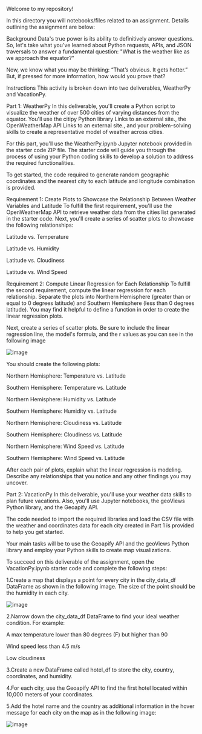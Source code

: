 Welcome to my repository!

In this directory you will notebooks/files related to an assignment.
Details outlining the assignment are below:

Background
Data's true power is its ability to definitively answer questions. So, let's take what you've learned about Python requests, APIs, and JSON traversals to answer a fundamental question: "What is the weather like as we approach the equator?"

Now, we know what you may be thinking: “That’s obvious. It gets hotter.” But, if pressed for more information, how would you prove that?

Instructions
This activity is broken down into two deliverables, WeatherPy and VacationPy.

Part 1: WeatherPy
In this deliverable, you'll create a Python script to visualize the weather of over 500 cities of varying distances from the equator. You'll use the citipy Python library Links to an external site., the OpenWeatherMap API Links to an external site., and your problem-solving skills to create a representative model of weather across cities.

For this part, you'll use the WeatherPy.ipynb Jupyter notebook provided in the starter code ZIP file. The starter code will guide you through the process of using your Python coding skills to develop a solution to address the required functionalities.

To get started, the code required to generate random geographic coordinates and the nearest city to each latitude and longitude combination is provided.

Requirement 1: Create Plots to Showcase the Relationship Between Weather Variables and Latitude
To fulfill the first requirement, you'll use the OpenWeatherMap API to retrieve weather data from the cities list generated in the starter code. Next, you'll create a series of scatter plots to showcase the following relationships:

  Latitude vs. Temperature

  Latitude vs. Humidity

  Latitude vs. Cloudiness

  Latitude vs. Wind Speed

Requirement 2: Compute Linear Regression for Each Relationship
To fulfill the second requirement, compute the linear regression for each relationship. Separate the plots into Northern Hemisphere (greater than or equal to 0 degrees latitude) and Southern Hemisphere (less than 0 degrees latitude). You may find it helpful to define a function in order to create the linear regression plots.

Next, create a series of scatter plots. Be sure to include the linear regression line, the model's formula, and the r values as you can see in the following image

![image](https://user-images.githubusercontent.com/111778231/202724491-a7223975-a915-4bb2-8582-7d3e11a082b6.png)

You should create the following plots:

  Northern Hemisphere: Temperature vs. Latitude

  Southern Hemisphere: Temperature vs. Latitude

  Northern Hemisphere: Humidity vs. Latitude

  Southern Hemisphere: Humidity vs. Latitude

  Northern Hemisphere: Cloudiness vs. Latitude

  Southern Hemisphere: Cloudiness vs. Latitude

  Northern Hemisphere: Wind Speed vs. Latitude

  Southern Hemisphere: Wind Speed vs. Latitude

After each pair of plots, explain what the linear regression is modeling. Describe any relationships that you notice and any other findings you may uncover.

Part 2: VacationPy
In this deliverable, you'll use your weather data skills to plan future vacations. Also, you'll use Jupyter notebooks, the geoViews Python library, and the Geoapify API.

The code needed to import the required libraries and load the CSV file with the weather and coordinates data for each city created in Part 1 is provided to help you get started.

Your main tasks will be to use the Geoapify API and the geoViews Python library and employ your Python skills to create map visualizations.

To succeed on this deliverable of the assignment, open the VacationPy.ipynb starter code and complete the following steps:

  1.Create a map that displays a point for every city in the city_data_df DataFrame as shown in the following image. The size of the point should be the humidity in each city.
  
 ![image](https://user-images.githubusercontent.com/111778231/202724805-3a3c3768-f59b-4b83-a3aa-7c34c993d70a.png)

  2.Narrow down the city_data_df DataFrame to find your ideal weather condition. For example:

A max temperature lower than 80 degrees (F) but higher than 90

Wind speed less than 4.5 m/s

Low cloudiness

  3.Create a new DataFrame called hotel_df to store the city, country, coordinates, and humidity.

  4.For each city, use the Geoapify API to find the first hotel located within 10,000 meters of your coordinates.

  5.Add the hotel name and the country as additional information in the hover message for each city on the map as in the following image:
  
![image](https://user-images.githubusercontent.com/111778231/202725172-92362cc0-451b-48dd-90c5-a1897b38afbe.png)

